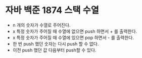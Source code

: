 # 자바 백준 1874 스택 수열

- n 개의 숫자가 수열로 주어진다.
- x 특정 숫자가 주어질 때 수열에 없으면 push 하면서 + 를 출력한다.
- x 특정 숫자가 주어질 때 수열에 있으면 pop 하면서 - 를 출력한다.
- 한 번 push 했던 숫자는 다시 push 할 수 없다.
- 이전 push 했던 값 다음부터 push할 수 있다.